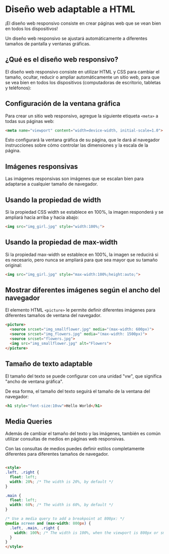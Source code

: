 # Diseño web adaptable a HTML

¡El diseño web responsivo consiste en crear páginas web que se vean bien en todos los dispositivos!

Un diseño web responsivo se ajustará automáticamente a diferentes tamaños de pantalla y ventanas gráficas.

## ¿Qué es el diseño web responsivo?
El diseño web responsivo consiste en utilizar HTML y CSS para cambiar el tamaño, ocultar, reducir o ampliar automáticamente un sitio web, para que se vea bien en todos los dispositivos (computadoras de escritorio, tabletas y teléfonos):

## Configuración de la ventana gráfica
Para crear un sitio web responsivo, agregue la siguiente etiqueta `<meta>` a todas sus páginas web:
```html
<meta name="viewport" content="width=device-width, initial-scale=1.0">
```
Esto configurará la ventana gráfica de su página, que le dará al navegador instrucciones sobre cómo controlar las dimensiones y la escala de la página.

## Imágenes responsivas
Las imágenes responsivas son imágenes que se escalan bien para adaptarse a cualquier tamaño de navegador.

## Usando la propiedad de width
Si la propiedad CSS width se establece en 100%, la imagen responderá y se ampliará hacia arriba y hacia abajo:
```html
<img src="img_girl.jpg" style="width:100%;">
```
## Usando la propiedad de max-width

Si la propiedad max-width se establece en 100%, la imagen se reducirá si es necesario, pero nunca se ampliará para que sea mayor que su tamaño original:
```html
<img src="img_girl.jpg" style="max-width:100%;height:auto;">
```
## Mostrar diferentes imágenes según el ancho del navegador
El elemento HTML `<picture>` le permite definir diferentes imágenes para diferentes tamaños de ventana del navegador.
```html
<picture>
  <source srcset="img_smallflower.jpg" media="(max-width: 600px)">
  <source srcset="img_flowers.jpg" media="(max-width: 1500px)">
  <source srcset="flowers.jpg">
  <img src="img_smallflower.jpg" alt="Flowers">
</picture>
```
## Tamaño de texto adaptable
El tamaño del texto se puede configurar con una unidad "vw", que significa "ancho de ventana gráfica".

De esa forma, el tamaño del texto seguirá el tamaño de la ventana del navegador:
```html
<h1 style="font-size:10vw">Hello World</h1>
```
## Media Queries

Además de cambiar el tamaño del texto y las imágenes, también es común utilizar consultas de medios en páginas web responsivas.

Con las consultas de medios puedes definir estilos completamente diferentes para diferentes tamaños de navegador.
```html

<style>
.left, .right {
  float: left;
  width: 20%; /* The width is 20%, by default */
}

.main {
  float: left;
  width: 60%; /* The width is 60%, by default */
}

/* Use a media query to add a breakpoint at 800px: */
@media screen and (max-width: 800px) {
  .left, .main, .right {
    width: 100%; /* The width is 100%, when the viewport is 800px or smaller */
  }
}
</style>
```
